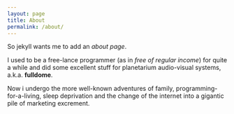 ```yaml
---
layout: page
title: About
permalink: /about/
---
```


So jekyll wants me to add an *about page*. 

I used to be a free-lance programmer (as in *free of regular income*) for 
quite a while and did some excellent stuff for planetarium audio-visual 
systems, a.k.a. **fulldome**. 

Now i undergo the more well-known adventures of family, 
programming-for-a-living, sleep deprivation and the change 
of the internet into a gigantic pile of marketing excrement.
